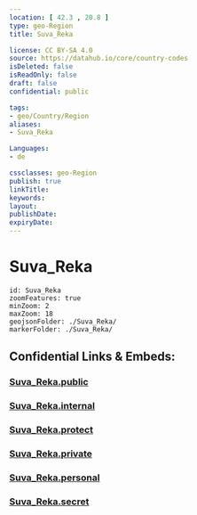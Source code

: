```yaml
---
location: [ 42.3 , 20.8 ] 
type: geo-Region
title: Suva_Reka

license: CC BY-SA 4.0
source: https://datahub.io/core/country-codes
isDeleted: false
isReadOnly: false
draft: false
confidential: public

tags:
- geo/Country/Region
aliases:
- Suva_Reka

Languages:
- de

cssclasses: geo-Region
publish: true
linkTitle: 
keywords: 
layout: 
publishDate: 
expiryDate: 
---
```


# Suva_Reka

```leaflet
id: Suva_Reka
zoomFeatures: true 
minZoom: 2 
maxZoom: 18
geojsonFolder: ./Suva_Reka/
markerFolder: ./Suva_Reka/
```


## Confidential Links & Embeds: 

### [Suva_Reka.public](/_public/\Earth\Continent\Europe\Europe~South\Kosovo\districts~Kosovo\Prizren\counties~PrizrenSuva_Reka.public.md) 

### [Suva_Reka.internal](/_internal/\Earth\Continent\Europe\Europe~South\Kosovo\districts~Kosovo\Prizren\counties~PrizrenSuva_Reka.internal.md) 

### [Suva_Reka.protect](/_protect/\Earth\Continent\Europe\Europe~South\Kosovo\districts~Kosovo\Prizren\counties~PrizrenSuva_Reka.protect.md) 

### [Suva_Reka.private](/_private/\Earth\Continent\Europe\Europe~South\Kosovo\districts~Kosovo\Prizren\counties~PrizrenSuva_Reka.private.md) 

### [Suva_Reka.personal](/_personal/\Earth\Continent\Europe\Europe~South\Kosovo\districts~Kosovo\Prizren\counties~PrizrenSuva_Reka.personal.md) 

### [Suva_Reka.secret](/_secret/\Earth\Continent\Europe\Europe~South\Kosovo\districts~Kosovo\Prizren\counties~PrizrenSuva_Reka.secret.md)

